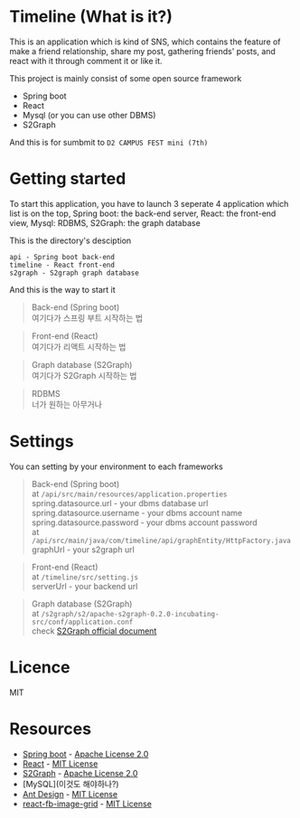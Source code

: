 # Timeline (What is it?)
This is an application which is kind of SNS, which contains the feature of make a friend relationship, share my post, gathering friends' posts, and react with it through comment it or like it.  

This project is mainly consist of some open source framework 
* Spring boot
* React
* Mysql (or you can use other DBMS)
* S2Graph

And this is for sumbmit to `D2 CAMPUS FEST mini (7th)`

# Getting started
To start this application, you have to launch 3 seperate 4 application which list is on the top, Spring boot: the back-end server, React: the front-end view, Mysql: RDBMS, S2Graph: the graph database  
  
This is the directory's desciption
```
api - Spring boot back-end
timeline - React front-end
s2graph - S2graph graph database
```
And this is the way to start it
> Back-end (Spring boot)  
여기다가 스프링 부트 시작하는 법
  
> Front-end (React)  
여기다가 리액트 시작하는 법

> Graph database (S2Graph)  
여기다가 S2Graph 시작하는 법

> RDBMS  
너가 원하는 아무거나 

# Settings
You can setting by your environment to each frameworks  
> Back-end (Spring boot)  
at `/api/src/main/resources/application.properties`  
spring.datasource.url - your dbms database url
spring.datasource.username - your dbms account name
spring.datasource.password - your dbms account password  
at `/api/src/main/java/com/timeline/api/graphEntity/HttpFactory.java`  
graphUrl - your s2graph url

> Front-end (React)  
at `/timeline/src/setting.js`  
serverUrl - your backend url
  

> Graph database (S2Graph)  
at `/s2graph/s2/apache-s2graph-0.2.0-incubating-src/conf/application.conf`  
check [S2Graph official document](https://steamshon.gitbooks.io/s2graph-book/content/)  
  
# Licence
MIT
  
# Resources
* [Spring boot](https://github.com/spring-projects/spring-boot) - [Apache License 2.0](https://github.com/spring-projects/spring-boot/blob/master/LICENSE.txt)
* [React](https://github.com/facebook/react/) - [MIT License](https://github.com/facebook/react/blob/master/LICENSE)
* [S2Graph](https://github.com/apache/incubator-s2graph) - [Apache License 2.0](https://github.com/apache/incubator-s2graph/blob/master/LICENSE)
* [MySQL](이것도 해야하나?)
* [Ant Design](https://github.com/ant-design/ant-design/) - [MIT License](https://github.com/ant-design/ant-design/blob/master/LICENSE)
* [react-fb-image-grid](https://github.com/Expertizo/react-fb-image-grid) - [MIT License](https://github.com/Expertizo/react-fb-image-grid/blob/master/LICENSE)